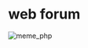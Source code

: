 ﻿# web forum
 

![meme_php](https://github.com/user-attachments/assets/31ce63ac-8a27-4ece-b85d-b87f921b0d20)
